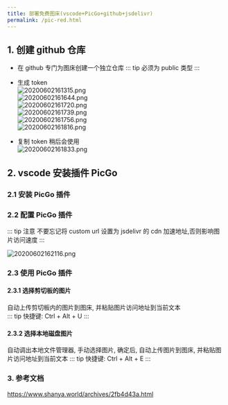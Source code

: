 ```yaml
---
title: 部署免费图床(vscode+PicGo+github+jsdelivr)
permalink: /pic-red.html
---
```


## 1. 创建 github 仓库

- 在 github 专门为图床创建一个独立仓库
  ::: tip
  必须为 public 类型
  :::

- 生成 token  
  ![20200602161315.png](https://cdn.jsdelivr.net/gh/wangshibiaoFlytiger/blog_picBed1/images/20200602161315.png)  
  ![20200602161644.png](https://cdn.jsdelivr.net/gh/wangshibiaoFlytiger/blog_picBed1/images/20200602161644.png)  
  ![20200602161720.png](https://cdn.jsdelivr.net/gh/wangshibiaoFlytiger/blog_picBed1/images/20200602161720.png)  
  ![20200602161739.png](https://cdn.jsdelivr.net/gh/wangshibiaoFlytiger/blog_picBed1/images/20200602161739.png)  
  ![20200602161756.png](https://cdn.jsdelivr.net/gh/wangshibiaoFlytiger/blog_picBed1/images/20200602161756.png)  
  ![20200602161816.png](https://cdn.jsdelivr.net/gh/wangshibiaoFlytiger/blog_picBed1/images/20200602161816.png)

- 复制 token
  稍后会使用  
  ![20200602161833.png](https://cdn.jsdelivr.net/gh/wangshibiaoFlytiger/blog_picBed1/images/20200602161833.png)

## 2. vscode 安装插件 PicGo

### 2.1 安装 PicGo 插件

### 2.2 配置 PicGo 插件

::: tip 注意
不要忘记将 custom url 设置为 jsdelivr 的 cdn 加速地址,否则影响图片访问速度
:::

![20200602162116.png](https://cdn.jsdelivr.net/gh/wangshibiaoFlytiger/blog_picBed1/images/20200602162116.png)

### 2.3 使用 PicGo 插件

#### 2.3.1 选择剪切板的图片

自动上传剪切板内的图片到图床, 并粘贴图片访问地址到当前文本  
::: tip
快捷键: Ctrl + Alt + U
:::

#### 2.3.2 选择本地磁盘图片

自动调出本地文件管理器, 手动选择图片, 确定后, 自动上传图片到图床, 并粘贴图片访问地址到当前文本
::: tip
快捷键: Ctrl + Alt + E
:::

### 3. 参考文档

https://www.shanya.world/archives/2fb4d43a.html
